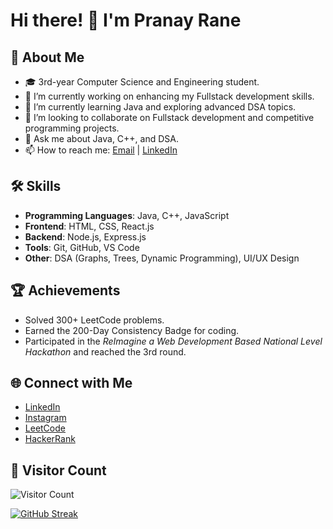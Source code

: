 # Hi there! 👋 I'm Pranay Rane

## 🚀 About Me
- 🎓 3rd-year Computer Science and Engineering student.
- 🔭 I’m currently working on enhancing my Fullstack development skills.
- 🌱 I’m currently learning Java and exploring advanced DSA topics.
- 👯 I’m looking to collaborate on Fullstack development and competitive programming projects.
- 💬 Ask me about Java, C++, and DSA.
- 📫 How to reach me: [Email](mailto:pranayrane029@gmail.com) | [LinkedIn](https://www.linkedin.com/in/pranay-rane-7417b5254)

## 🛠 Skills
- **Programming Languages**: Java, C++, JavaScript
- **Frontend**: HTML, CSS, React.js
- **Backend**: Node.js, Express.js
- **Tools**: Git, GitHub, VS Code
- **Other**: DSA (Graphs, Trees, Dynamic Programming), UI/UX Design

## 🏆 Achievements
- Solved 300+ LeetCode problems.
- Earned the 200-Day Consistency Badge for coding.
- Participated in the *ReImagine a Web Development Based National Level Hackathon* and reached the 3rd round.


## 🌐 Connect with Me
- [LinkedIn](https://www.linkedin.com/in/pranay-rane-7417b5254)
- [Instagram](https://www.instagram.com/_pranay_rane)
- [LeetCode](https://leetcode.com/u/Pranay_rane/)
- [HackerRank](https://www.hackerrank.com/profile/pranayrane029)


## 👀 Visitor Count
![Visitor Count](https://komarev.com/ghpvc/?username=pranayrane&color=blue)


[![GitHub Streak](https://streak-stats.demolab.com?user=pranay-rane20&theme=dark&hide_border=true)](https://git.io/streak-stats)

